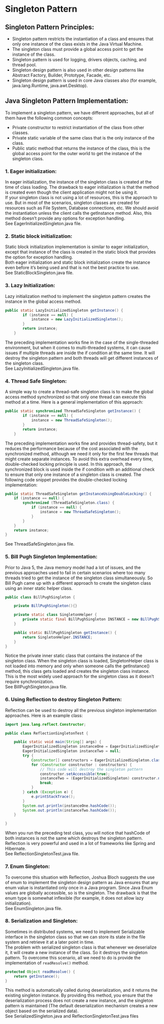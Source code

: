 # Singleton Pattern

## Singleton Pattern Principles:
- Singleton pattern restricts the instantiation of a class and ensures that only one instance of the class exists in the Java Virtual Machine.
- The singleton class must provide a global access point to get the instance of the class.
- Singleton pattern is used for logging, drivers objects, caching, and thread pool.
- Singleton design pattern is also used in other design patterns like Abstract Factory, Builder, Prototype, Facade, etc.
- Singleton design pattern is used in core Java classes also (for example, java.lang.Runtime, java.awt.Desktop).

## Java Singleton Pattern Implementation:
To implement a singleton pattern, we have different approaches, but all of them have the following common concepts:
- Private constructor to restrict instantiation of the class from other classes.
- Private static variable of the same class that is the only instance of the class.
- Public static method that returns the instance of the class, this is the global access point for the outer world to get the instance of the singleton class.
### 1. Eager initialization:
In eager initialization, the instance of the singleton class is created at the time of class loading. The drawback to eager initialization is that the method is created even though the client application might not be using it.<br />
If your singleton class is not using a lot of resources, this is the approach to use. But in most of the scenarios, singleton classes are created for resources such as File System, Database connections, etc. We should avoid the instantiation unless the client calls the getInstance method. Also, this method doesn’t provide any options for exception handling.<br />
See EagerInitializedSingleton.java file.
### 2. Static block initialization:
Static block initialization implementation is similar to eager initialization, except that instance of the class is created in the static block that provides the option for exception handling.<br />
Both eager initialization and static block initialization create the instance even before it’s being used and that is not the best practice to use.<br />
See StaticBlockSingleton.java file.
### 3. Lazy Initialization:
Lazy initialization method to implement the singleton pattern creates the instance in the global access method.
```java
public static LazyInitializedSingleton getInstance() {
        if (instance == null) {
            instance = new LazyInitializedSingleton();
        }
        return instance;
    }
```
The preceding implementation works fine in the case of the single-threaded environment, but when it comes to multi-threaded systems, it can cause issues if multiple threads are inside the if condition at the same time. It will destroy the singleton pattern and both threads will get different instances of the singleton class.<br />
See LazyInitializedSingleton.java file.
### 4. Thread Safe Singleton:
A simple way to create a thread-safe singleton class is to make the global access method synchronized so that only one thread can execute this method at a time. Here is a general implementation of this approach:
```java
public static synchronized ThreadSafeSingleton getInstance() {
        if (instance == null) {
            instance = new ThreadSafeSingleton();
        }
        return instance;
    }
```
The preceding implementation works fine and provides thread-safety, but it reduces the performance because of the cost associated with the synchronized method, although we need it only for the first few threads that might create separate instances. To avoid this extra overhead every time, double-checked locking principle is used. In this approach, the synchronized block is used inside the if condition with an additional check to ensure that only one instance of a singleton class is created. The following code snippet provides the double-checked locking implementation:
```java
public static ThreadSafeSingleton getInstanceUsingDoubleLocking() {
    if (instance == null) {
        synchronized (ThreadSafeSingleton.class) {
            if (instance == null) {
                instance = new ThreadSafeSingleton();
            }
        }
    }
    return instance;
}
```
See ThreadSafeSingleton.java file.
### 5. Bill Pugh Singleton Implementation:
Prior to Java 5, the Java memory model had a lot of issues, and the previous approaches used to fail in certain scenarios where too many threads tried to get the instance of the singleton class simultaneously. So Bill Pugh came up with a different approach to create the singleton class using an inner static helper class. 
```java
public class BillPughSingleton {

    private BillPughSingleton(){}

    private static class SingletonHelper {
        private static final BillPughSingleton INSTANCE = new BillPughSingleton();
    }

    public static BillPughSingleton getInstance() {
        return SingletonHelper.INSTANCE;
    }
}
```
Notice the private inner static class that contains the instance of the singleton class. When the singleton class is loaded, SingletonHelper class is not loaded into memory and only when someone calls the getInstance() method, this class gets loaded and creates the singleton class instance. This is the most widely used approach for the singleton class as it doesn’t require synchronization.<br />
See BillPughSingleton.java file.
### 6. Using Reflection to destroy Singleton Pattern:
Reflection can be used to destroy all the previous singleton implementation approaches. Here is an example class:
```java
import java.lang.reflect.Constructor;

public class ReflectionSingletonTest {

    public static void main(String[] args) {
        EagerInitializedSingleton instanceOne = EagerInitializedSingleton.getInstance();
        EagerInitializedSingleton instanceTwo = null;
        try {
            Constructor[] constructors = EagerInitializedSingleton.class.getDeclaredConstructors();
            for (Constructor constructor : constructors) {
                // This code will destroy the singleton pattern
                constructor.setAccessible(true);
                instanceTwo = (EagerInitializedSingleton) constructor.newInstance();
                break;
            }
        } catch (Exception e) {
            e.printStackTrace();
        }
        System.out.println(instanceOne.hashCode());
        System.out.println(instanceTwo.hashCode());
    }

}
```
When you run the preceding test class, you will notice that hashCode of both instances is not the same which destroys the singleton pattern. Reflection is very powerful and used in a lot of frameworks like Spring and Hibernate.<br />
See ReflectionSingletonTest.java file.
### 7. Enum Singleton:
To overcome this situation with Reflection, Joshua Bloch suggests the use of enum to implement the singleton design pattern as Java ensures that any enum value is instantiated only once in a Java program. Since Java Enum values are globally accessible, so is the singleton. The drawback is that the enum type is somewhat inflexible (for example, it does not allow lazy initialization).<br />
See EnumSingleton.java file.
### 8. Serialization and Singleton:
Sometimes in distributed systems, we need to implement Serializable interface in the singleton class so that we can store its state in the file system and retrieve it at a later point in time.<br />
The problem with serialized singleton class is that whenever we deserialize it, it will create a new instance of the class.
So it destroys the singleton pattern. To overcome this scenario, all we need to do is provide the implementation of ```readResolve()``` method.
```java
protected Object readResolve() {
    return getInstance();
}
```
This method is automatically called during deserialization, and it returns the existing singleton instance. By providing this method, you ensure that the deserialization process does not create a new instance, and the singleton pattern is maintained (The default deserialization mechanism creates a new object based on the serialized data).<br />
See SerializedSingleton.java and ReflectionSingletonTest.java files